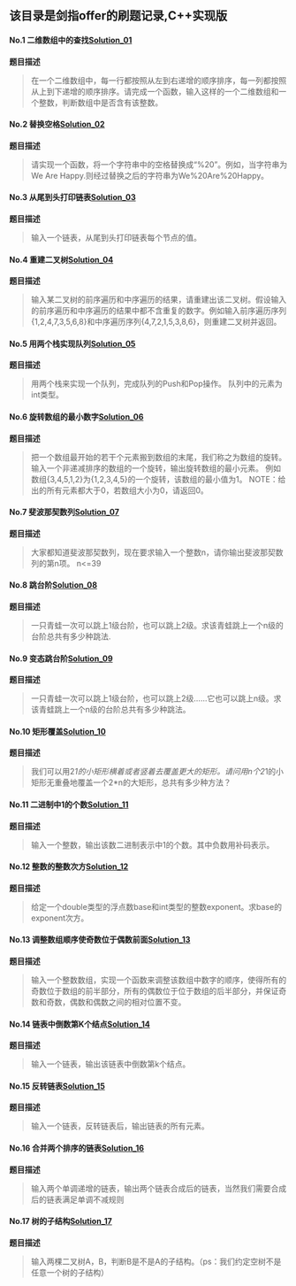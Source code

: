 ## 该目录是剑指offer的刷题记录,C++实现版

#### No.1 二维数组中的查找[Solution_01](Solution_01.cpp)
**题目描述**
> 在一个二维数组中，每一行都按照从左到右递增的顺序排序，每一列都按照从上到下递增的顺序排序。请完成一个函数，输入这样的一个二维数组和一个整数，判断数组中是否含有该整数。


#### No.2 替换空格[Solution_02](Solution_02.cpp)
**题目描述**
> 请实现一个函数，将一个字符串中的空格替换成“%20”。例如，当字符串为We Are Happy.则经过替换之后的字符串为We%20Are%20Happy。


#### No.3 从尾到头打印链表[Solution_03](Solution_03.cpp)
**题目描述**
> 输入一个链表，从尾到头打印链表每个节点的值。


#### No.4 重建二叉树[Solution_04](Solution_04.cpp)
**题目描述**
> 输入某二叉树的前序遍历和中序遍历的结果，请重建出该二叉树。假设输入的前序遍历和中序遍历的结果中都不含重复的数字。例如输入前序遍历序列{1,2,4,7,3,5,6,8}和中序遍历序列{4,7,2,1,5,3,8,6}，则重建二叉树并返回。


#### No.5 用两个栈实现队列[Solution_05](Solution_05.cpp)
**题目描述**
> 用两个栈来实现一个队列，完成队列的Push和Pop操作。 队列中的元素为int类型。

#### No.6 旋转数组的最小数字[Solution_06](Solution_06.cpp)
**题目描述**
> 把一个数组最开始的若干个元素搬到数组的末尾，我们称之为数组的旋转。
  输入一个非递减排序的数组的一个旋转，输出旋转数组的最小元素。
  例如数组{3,4,5,1,2}为{1,2,3,4,5}的一个旋转，该数组的最小值为1。
  NOTE：给出的所有元素都大于0，若数组大小为0，请返回0。


#### No.7 斐波那契数列[Solution_07](Solution_07.cpp)
**题目描述**
> 大家都知道斐波那契数列，现在要求输入一个整数n，请你输出斐波那契数列的第n项。
  n<=39


#### No.8 跳台阶[Solution_08](Solution_08.cpp)
**题目描述**
> 一只青蛙一次可以跳上1级台阶，也可以跳上2级。求该青蛙跳上一个n级的台阶总共有多少种跳法.

#### No.9 变态跳台阶[Solution_09](Solution_09.cpp)
**题目描述**
> 一只青蛙一次可以跳上1级台阶，也可以跳上2级……它也可以跳上n级。求该青蛙跳上一个n级的台阶总共有多少种跳法。

#### No.10 矩形覆盖[Solution_10](Solution_10.cpp)
**题目描述**
> 我们可以用2*1的小矩形横着或者竖着去覆盖更大的矩形。请问用n个2*1的小矩形无重叠地覆盖一个2*n的大矩形，总共有多少种方法？

#### No.11 二进制中1的个数[Solution_11](Solution_11.cpp)
**题目描述**
> 输入一个整数，输出该数二进制表示中1的个数。其中负数用补码表示。

#### No.12 整数的整数次方[Solution_12](Solution_12.cpp)
**题目描述**
> 给定一个double类型的浮点数base和int类型的整数exponent。求base的exponent次方。

#### No.13 调整数组顺序使奇数位于偶数前面[Solution_13](Solution_13.cpp)
**题目描述**
> 输入一个整数数组，实现一个函数来调整该数组中数字的顺序，使得所有的奇数位于数组的前半部分，所有的偶数位于位于数组的后半部分，并保证奇数和奇数，偶数和偶数之间的相对位置不变。

#### No.14 链表中倒数第K个结点[Solution_14](Solution_14.cpp)
**题目描述**
> 输入一个链表，输出该链表中倒数第k个结点。

#### No.15 反转链表[Solution_15](Solution_15.cpp)
**题目描述**
> 输入一个链表，反转链表后，输出链表的所有元素。

#### No.16 合并两个排序的链表[Solution_16](Solution_16.cpp)
**题目描述**
> 输入两个单调递增的链表，输出两个链表合成后的链表，当然我们需要合成后的链表满足单调不减规则

#### No.17 树的子结构[Solution_17](Solution_17.cpp)
**题目描述**
> 输入两棵二叉树A，B，判断B是不是A的子结构。（ps：我们约定空树不是任意一个树的子结构）
